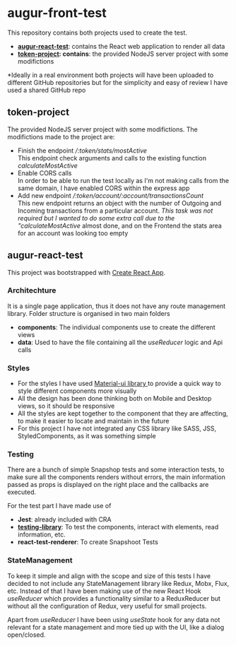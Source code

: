 # augur-front-test

This repository contains both projects used to create the test.
- **[augur-react-test](https://github.com/ajimenezdev/augur-front-test/tree/master/augur-react-test)**: contains the React web application to render all data
- **[token-project](https://github.com/ajimenezdev/augur-front-test/tree/master/token-project): contains**: the provided NodeJS server project with some modifictions

*Ideally in a real environment both projects will have been uploaded to different GitHub repositories but for the simplicity and easy of review I have used a shared GitHub repo

## token-project [](https://github.com/ajimenezdev/augur-front-test/tree/master/token-project)
The provided NodeJS server project with some modifictions.
The modifictions made to the project are:
- Finish the endpoint */:token/stats/mostActive*  
This endpoint check arguments and calls to the existing function *calculateMostActive*
- Enable CORS calls  
In order to be able to run the test locally as I'm not making calls from the same domain, I have enabled CORS within the express app
- Add new endpoint */:token/account/:account/transactionsCount*  
This new endpoint returns an object with the number of Outgoing and Incoming transactions from a particular account.
*This task was not required but I wanted to do some extra call due to the "calculateMostActive* almost done, and on the Frontend the stats area for an account was looking too empty

## augur-react-test

This project was bootstrapped with [Create React App](https://github.com/facebook/create-react-app).

### Architechture
It is a single page application, thus it does not have any route management library.
Folder structure is organised in two main folders
- **components**: The individual components use to create the different views
- **data**: Used to have the file containing all the *useReducer* logic and Api calls

### Styles
- For the styles I have used [Material-ui library ](https://material-ui.com) to provide a quick way to style different components more visually
- All the design has been done thinking both on Mobile and Desktop views, so it should be responsive
- All the styles are kept together to the component that they are affecting, to make it easier to locate and maintain in the future
- For this project I have not integrated any CSS library like SASS, JSS, StyledComponents, as it was something simple

### Testing
There are a bunch of simple Snapshop tests and some interaction tests, to make sure all the components renders without errors, the main information passed as props is displayed on the right place and the callbacks are executed.

For the test part I have made use of
- **Jest**: already included with CRA
- **[testing-library](https://testing-library.com/)**: To test the components, interact with elements, read information, etc.
- **react-test-renderer**: To create Snapshoot Tests

### StateManagement
To keep it simple and align with the scope and size of this tests I have decided to not include any StateManagement library like Redux, Mobx, Flux, etc.
Instead of that I have been making use of the new React Hook *useReducer* which provides a functionality similar to a ReduxReducer but without all the configuration of Redux, very useful for small projects.

Apart from *useReducer* I have been using *useState* hook for any data not relevant for a state management and more tied up with the UI, like a dialog open/closed.
